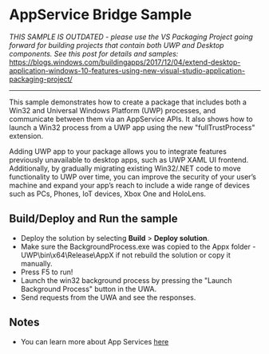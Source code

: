 ﻿# AppService Bridge Sample

*THIS SAMPLE IS OUTDATED - please use the VS Packaging Project going forward for building projects that contain both UWP and Desktop components. See this post for details and samples:*
https://blogs.windows.com/buildingapps/2017/12/04/extend-desktop-application-windows-10-features-using-new-visual-studio-application-packaging-project/

-------------------------------------------------------------------------------------------------------------------------------
This sample demonstrates how to create a package that includes both a Win32 and Universal Windows Platform (UWP) processes, and communicate between them via an AppService APIs. It also shows how to launch a Win32 process from a UWP app using the new "fullTrustProcess" extension.

Adding UWP app to your package allows you to integrate features previously unavailable to desktop apps, such as UWP XAML UI frontend. Additionally, by gradually migrating existing Win32/.NET code to move functionality to UWP over time, you can improve the security of your user’s machine and expand your app’s reach to include a wide range of devices such as PCs, Phones, IoT devices, Xbox One and HoloLens.


Build/Deploy and Run the sample
-------------------------------

 - Deploy the solution by selecting **Build** \> **Deploy solution**.
 - Make sure the BackgroundProcess.exe was copied to the Appx folder - UWP\bin\x64\Release\AppX if not rebuild the solution or copy it manually.
 - Press F5 to run!
 - Launch the win32 background process by pressing the "Launch Background Process" button in the UWA.
 - Send requests from the UWA and see the responses.

Notes
------

- You can learn more about App Services [here](https://msdn.microsoft.com/library/windows/apps/xaml/windows.applicationmodel.appservice.aspx)

